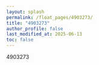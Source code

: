 ```yaml
---
layout: splash
permalink: /float_pages/4903273/
title: "4903273"
author_profile: false
last_modified_at: 2025-06-13
toc: false
---
```

 
4903273
